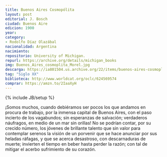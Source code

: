 ```yaml
---
title: Buenos Aires Cosmopólita
layout: post
editorial: J. Bosch
ciudad: Buenos Aire
edicion: 1900
year: 
category:
- Rodolfo Díaz Olazábal
nacionalidad: Argentina
nacimiento: 
repositorio: University of Michigan.
repurl: https://archive.org/details/michigan_books
img: Buenos_Aires_cosmoplita_Morel.jpg
descarga: https://ia801504.us.archive.org/22/items/buenos-aires-cosmoplita-diaz-olazabal-rodolfo/Buenos%20Aires%20cosmoplita%20-%20D%C3%ADaz%20Olaz%C3%A1bal%2C%20Rodolfo.pdf
tag: "Siglo XX"
biblioteca: http://www.worldcat.org/oclc/624569574 
comprar: https://amzn.to/2IaaXyH
---
```

{% include JB/setup %}

¡Somos muchos, cuando debiéramos ser pocos los que andamos en procura de trabajo, por la inmensa capital de Buenos Aires, con el paso incierto de los vagabundos; sin esperanzas de salvación; verdaderos náufragos, en medio de un mar sin orillas! No se podrían contar, por su crecido número, los jóvenes de brillante talento que sin valor para contemplar serenos la visión de un porvenir que se hace anunciar por sus heladas ráfagas, y que se acerca desastroso, con descarnaduras de muerte; invierten el tiempo en beber hasta perder la razón; con tal de mitigar el acerbo sufrimiento de su corazón.
